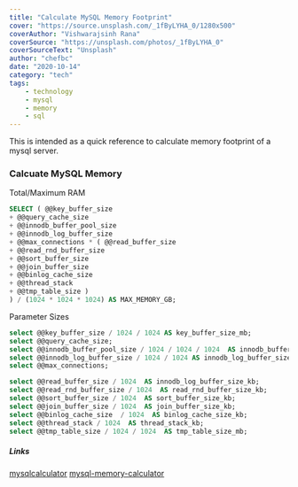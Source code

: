```yaml
---
title: "Calculate MySQL Memory Footprint"
cover: "https://source.unsplash.com/_1fByLYHA_0/1280x500"
coverAuthor: "Vishwarajsinh Rana"
coverSource: "https://unsplash.com/photos/_1fByLYHA_0"
coverSourceText: "Unsplash"
author: "chefbc"
date: "2020-10-14"
category: "tech"
tags:
    - technology
    - mysql
    - memory
    - sql
---
```



This is intended as a quick reference to calculate memory footprint of a mysql server.


### Calcuate MySQL Memory

Total/Maximum RAM
```sql
SELECT ( @@key_buffer_size
+ @@query_cache_size
+ @@innodb_buffer_pool_size
+ @@innodb_log_buffer_size
+ @@max_connections * ( @@read_buffer_size
+ @@read_rnd_buffer_size
+ @@sort_buffer_size
+ @@join_buffer_size
+ @@binlog_cache_size
+ @@thread_stack
+ @@tmp_table_size )
) / (1024 * 1024 * 1024) AS MAX_MEMORY_GB;
```


Parameter Sizes
```sql
select @@key_buffer_size / 1024 / 1024 AS key_buffer_size_mb;
select @@query_cache_size;
select @@innodb_buffer_pool_size / 1024 / 1024 / 1024  AS innodb_buffer_pool_size_gb;
select @@innodb_log_buffer_size / 1024 / 1024 AS innodb_log_buffer_size_mb;
select @@max_connections;

select @@read_buffer_size / 1024  AS innodb_log_buffer_size_kb;
select @@read_rnd_buffer_size / 1024  AS read_rnd_buffer_size_kb;
select @@sort_buffer_size / 1024  AS sort_buffer_size_kb;
select @@join_buffer_size / 1024  AS join_buffer_size_kb;
select @@binlog_cache_size  / 1024  AS binlog_cache_size_kb;
select @@thread_stack / 1024  AS thread_stack_kb;
select @@tmp_table_size / 1024 / 1024  AS tmp_table_size_mb;
```


##### Links
[mysqlcalculator](http://www.mysqlcalculator.com)
[mysql-memory-calculator](https://dannyda.com/mysql-memory-calculator/)






